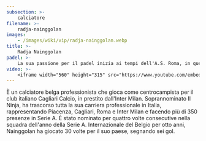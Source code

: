 ```yaml
---
subsection: >-
    calciatore
filename: >-
    radja-nainggolan
images:
    - /images/wiki/vip/radja-nainggolan.webp
title: >-
    Radja Nainggolan
padel: >-
    La sua passione per il padel inizia ai tempi dell'A.S. Roma, in quel periodo - terminato con una partita a padel in piena notte di capodanno - infatti giocava all'Orange Futbolclub
video: >-
    <iframe width="560" height="315" src="https://www.youtube.com/embed/ssHResnIN_A" title="YouTube video player" frameborder="0" allow="accelerometer; autoplay; clipboard-write; encrypted-media; gyroscope; picture-in-picture" allowfullscreen></iframe>
---
```

È un calciatore belga professionista che gioca come centrocampista per il club italiano Cagliari Calcio, in prestito dall'Inter Milan. Soprannominato Il Ninja, ha trascorso tutta la sua carriera professionale in Italia, rappresentando Piacenza, Cagliari, Roma e Inter Milan e facendo più di 350 presenze in Serie A. È stato nominato per quattro volte consecutive nella squadra dell'anno della Serie A. Internazionale del Belgio per otto anni, Nainggolan ha giocato 30 volte per il suo paese, segnando sei gol.
